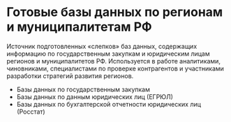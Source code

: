 # Готовые базы данных по регионам и муниципалитетам РФ 

Источник подготовленных «слепков» баз данных, содержащих информацию по государственным закупкам и юридическим лицам регионов и муниципалитетов РФ. Используется в работе аналитиками, чиновниками, специалистами по проверке контрагентов и участниками разработки стратегий развития регионов.

- Базы данных по государственным закупкам
- Базы данных по данным юридических лиц (ЕГРЮЛ)
- Базы данных по бухгалтерской отчетности юридических лиц (Росстат)